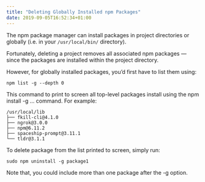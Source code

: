 ```yaml
---
title: "Deleting Globally Installed npm Packages"
date: 2019-09-05T16:52:34+01:00
---
```


The npm package manager can install packages in project directories or globally (i.e. in your `/usr/local/bin/` directory).

Fortunately, deleting a project removes all associated npm packages — since the packages are installed within the project directory.

However, for globally installed packages, you’d first have to list them using:

```
npm list -g --depth 0
```

This command to print to screen all top-level packages install using the npm install -g ... command. For example:

```
/usr/local/lib
├── fkill-cli@4.1.0
├── ngrok@3.0.0
├── npm@6.11.2
├── spaceship-prompt@3.11.1
└── tldr@3.1.1
```

To delete package from the list printed to screen, simply run:

```
sudo npm uninstall -g package1 
```

Note that, you could include more than one package after the -g option.
